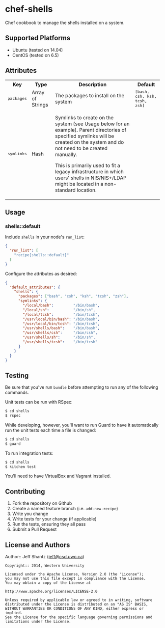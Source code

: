 # chef-shells

Chef cookbook to manage the shells installed on a system.

## Supported Platforms

* Ubuntu (tested on 14.04)
* CentOS (tested on 6.5)

## Attributes

<table>
  <tr>
    <th>Key</th>
    <th>Type</th>
    <th>Description</th>
    <th>Default</th>
  </tr>
  <tr>
    <td><tt>packages</tt></td>
    <td>Array of Strings</td>
    <td>The packages to install on the system</td>
    <td><tt>[bash, csh, ksh, tcsh, zsh]</tt></td>
  </tr>
  <tr>
    <td><tt>symlinks</tt></td>
    <td>Hash</td>
    <td>
      <p>
        Symlinks to create on the system (see Usage below for an example).
        Parent directories of specified symlinks will be created on the system
        and do not need to be created manually.
      </p>
      <p>
        This is primarily used to fit a legacy infrastructure in which users'
        shells in NIS/NIS+/LDAP might be located in a non-standard location.
      </p>
    </td>
</table>

## Usage

### shells::default

Include `shells` in your node's `run_list`:

```json
{
  "run_list": [
    "recipe[shells::default]"
  ]
}
```

Configure the attributes as desired:

```json
{
  "default_attributes": {
    "shells": {
      "packages": ["bash", "csh", "ksh", "tcsh", "zsh"],
      "symlinks": {
        "/local/bash":         "/bin/bash",
        "/local/sh":           "/bin/sh",
        "/local/tcsh":         "/bin/tcsh",
        "/usr/local/bin/bash": "/bin/bash",
        "/usr/local/bin/tcsh": "/bin/tcsh",
        "/usr/shells/bash":    "/bin/bash",
        "/usr/shells/csh":     "/bin/csh",
        "/usr/shells/sh":      "/bin/sh",
        "/usr/shells/tcsh":    "/bin/tcsh"
      }
    }
  }
}
```

## Testing

Be sure that you've run `bundle` before attempting to run any of the
following commands.

Unit tests can be run with RSpec:

```bash
$ cd shells
$ rspec
```

While developing, however, you'll want to run Guard to have it
automatically run the unit tests each time a file is changed:

```bash
$ cd shells
$ guard
```

To run integration tests:

```bash
$ cd shells
$ kitchen test
```

You'll need to have VirtualBox and Vagrant installed.

## Contributing

1. Fork the repository on Github
2. Create a named feature branch (i.e. `add-new-recipe`)
3. Write you change
4. Write tests for your change (if applicable)
5. Run the tests, ensuring they all pass
6. Submit a Pull Request

## License and Authors

Author:: Jeff Shantz (<jeff@csd.uwo.ca>)

```text
Copyright:: 2014, Western University

Licensed under the Apache License, Version 2.0 (the "License");
you may not use this file except in compliance with the License.
You may obtain a copy of the License at

http://www.apache.org/licenses/LICENSE-2.0

Unless required by applicable law or agreed to in writing, software
distributed under the License is distributed on an "AS IS" BASIS,
WITHOUT WARRANTIES OR CONDITIONS OF ANY KIND, either express or implied.
See the License for the specific language governing permissions and
limitations under the License.
```
